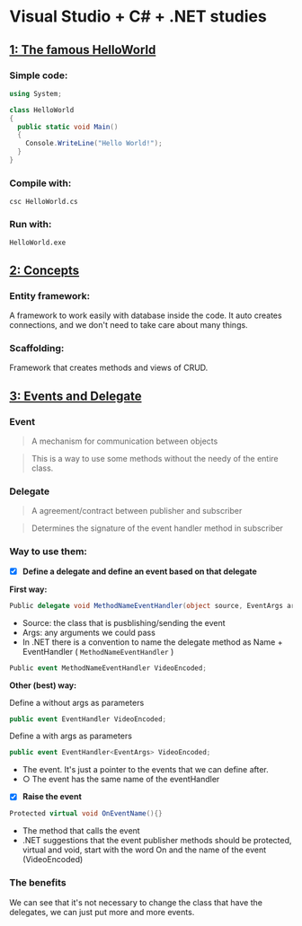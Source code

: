 # Visual Studio + C# + .NET studies

## [1: The famous HelloWorld]()

### Simple code:
```csharp
using System;

class HelloWorld
{
  public static void Main()
  {
    Console.WriteLine("Hello World!");
  }
}
```
### Compile with:
```csc HelloWorld.cs```
### Run with: 
```HelloWorld.exe```

## [2: Concepts]()

### Entity framework:
A framework to work easily with database inside the code. It auto creates connections, and we don't need to take care about many things.

### Scaffolding:
Framework that creates methods and views of CRUD.

## [3: Events and Delegate](https://github.com/felipeaugustox/csharp-studies/tree/master/EventsAndDelegate)

### Event
> A mechanism for communication between objects

> This is a way to use some methods without the needy of the entire class.

### Delegate
> A agreement/contract between publisher and subscriber

> Determines the signature of the event handler method in subscriber

### Way to use them:

- [x] **Define a delegate and define an event based on that delegate**

**First way:**

```csharp
Public delegate void MethodNameEventHandler(object source, EventArgs args)
```
* Source: the class that is pusblishing/sending the event
* Args: any arguments we could pass
* In .NET there is a convention to name the delegate method as Name + EventHandler ( ```MethodNameEventHandler``` )
	
```csharp
Public event MethodNameEventHandler VideoEncoded;
```

**Other (best) way:**

Define a without args as parameters

```csharp
public event EventHandler VideoEncoded;
```

Define a with args as parameters

```csharp
public event EventHandler<EventArgs> VideoEncoded;
```

* The event. It's just a pointer to the events that we can define after.
* ○ The event has the same name of the eventHandler

- [x] **Raise the event**

```csharp
Protected virtual void OnEventName(){}
```
* The method that calls the event
* .NET suggestions that the event publisher methods should be protected, virtual and void, start with the word On and the name of the event (VideoEncoded)

### The benefits

We can see that it's not necessary to change the class that have the delegates, we can just put more and more events.